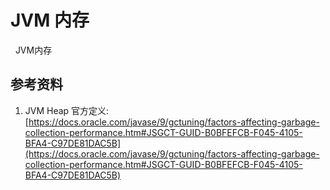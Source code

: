 # JVM 内存
&nbsp;&nbsp;JVM内存
## 参考资料
1. JVM Heap 官方定义: [https://docs.oracle.com/javase/9/gctuning/factors-affecting-garbage-collection-performance.htm#JSGCT-GUID-B0BFEFCB-F045-4105-BFA4-C97DE81DAC5B](https://docs.oracle.com/javase/9/gctuning/factors-affecting-garbage-collection-performance.htm#JSGCT-GUID-B0BFEFCB-F045-4105-BFA4-C97DE81DAC5B)